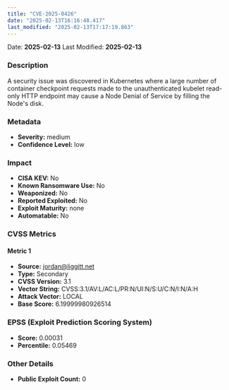 ```yaml
---
title: "CVE-2025-0426"
date: "2025-02-13T16:16:48.417"
last_modified: "2025-02-13T17:17:19.863"
---
```




Date: **2025-02-13** Last Modified: **2025-02-13**

### Description  
A security issue was discovered in Kubernetes where a large number of container checkpoint requests made to the unauthenticated kubelet read-only HTTP endpoint may cause a Node Denial of Service by filling the Node's disk.

### Metadata  
- **Severity:** medium
- **Confidence Level:** low

### Impact  
- **CISA KEV:** No
- **Known Ransomware Use:** No
- **Weaponized:** No
- **Reported Exploited:** No
- **Exploit Maturity:** none
- **Automatable:** No

### CVSS Metrics  

#### Metric 1
- **Source:** jordan@liggitt.net
- **Type:** Secondary
- **CVSS Version:** 3.1
- **Vector String:** CVSS:3.1/AV:L/AC:L/PR:N/UI:N/S:U/C:N/I:N/A:H
- **Attack Vector:** LOCAL
- **Base Score:** 6.19999980926514


### EPSS (Exploit Prediction Scoring System)  
- **Score:** 0.00031
- **Percentile:** 0.05469

### Other Details  
- **Public Exploit Count:** 0
